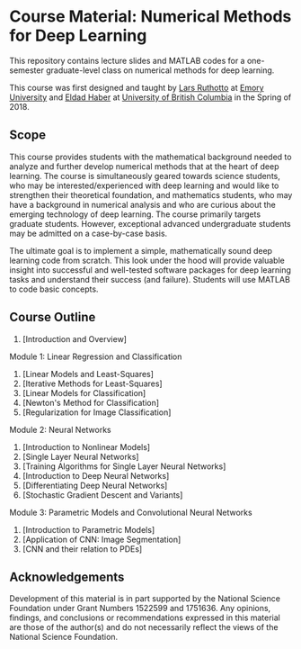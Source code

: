 # Course Material: Numerical Methods for Deep Learning

This repository contains lecture slides and MATLAB codes for a one-semester graduate-level class on numerical methods for deep learning.

This course was first designed and taught by [Lars Ruthotto](http://www.mathcs.emory.edu/~lruthot/) at [Emory University](http://www.emory.edu) and [Eldad Haber](https://sites.google.com/site/ehaberubc/home) at [University of British Columbia](https://www.ubc.ca/) in the Spring of 2018. 

## Scope 

This course provides students with the mathematical background needed to analyze and further develop numerical methods that at the heart of deep learning.  The course is simultaneously geared towards science students, who may be interested/experienced with deep learning and would like to strengthen their theoretical foundation, and mathematics students, who may have a background in numerical analysis and who are curious about the emerging technology of deep learning.  The course primarily targets graduate students. However, exceptional advanced undergraduate students may be admitted on a case-by-case basis.

The ultimate goal is to implement a simple, mathematically sound deep learning code from scratch. This look under the hood will provide valuable insight into successful and well-tested software packages for deep learning tasks and understand their success (and failure). Students will use MATLAB to code basic concepts. 

## Course Outline 

1. [Introduction and Overview]

Module 1: Linear Regression and Classification

1. [Linear Models and Least-Squares]
1. [Iterative Methods for Least-Squares]
1. [Linear Models for Classification]
1. [Newton's Method for Classification]
1. [Regularization for Image Classification]

Module 2: Neural Networks

1. [Introduction to Nonlinear Models]
1. [Single Layer Neural Networks]
1. [Training Algorithms for Single Layer Neural Networks]
1. [Introduction to Deep Neural Networks]
1. [Differentiating Deep Neural Networks]
1. [Stochastic Gradient Descent and Variants]

Module 3: Parametric Models and Convolutional Neural Networks

1. [Introduction to Parametric Models]
1. [Application of CNN: Image Segmentation]
1. [CNN and their relation to PDEs]

## Acknowledgements
Development of this material is in part supported by the National Science Foundation under Grant Numbers 1522599 and 1751636. Any opinions, findings, and conclusions or recommendations expressed in this material are those of the author(s) and do not necessarily reflect the views of the National Science Foundation.
